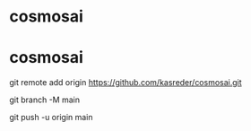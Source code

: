 # cosmosai
# cosmosai

git remote add origin https://github.com/kasreder/cosmosai.git

git branch -M main

git push -u origin main

